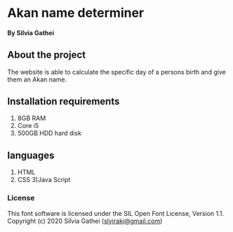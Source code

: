 # Akan name determiner

#### By Silvia Gathei
## About the project
The website is able to calculate the specific day of a persons birth and give them an Akan name.
## Installation requirements
1) 8GB RAM
2) Core i5
3) 500GB HDD hard disk
## languages
1) HTML
2) CSS
3)Java Script
### License
This font software is licensed under the SIL Open Font License, Version 1.1.
Copyright (c) 2020 Silvia Gathei (slyiraki@gmail.com)
